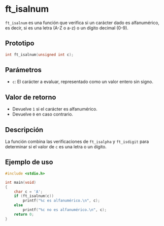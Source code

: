 # ft_isalnum
`ft_isalnum` es una función que verifica si un carácter dado es alfanumérico, es decir, si es una letra (A-Z o a-z) o un dígito decimal (0-9).

## Prototipo
```c
int ft_isalnum(unsigned int c);
```

## Parámetros
- `c`: El carácter a evaluar, representado como un valor entero sin signo.

## Valor de retorno
- Devuelve `1` si el carácter es alfanumérico.
- Devuelve `0` en caso contrario.

## Descripción
La función combina las verificaciones de `ft_isalpha` y `ft_isdigit` para determinar si el valor de `c` es una letra o un dígito.

## Ejemplo de uso
```c
#include <stdio.h>

int main(void)
{
    char c = 'A';
    if (ft_isalnum(c))
        printf("%c es alfanumérico.\n", c);
    else
        printf("%c no es alfanumérico.\n", c);
    return 0;
}
```
